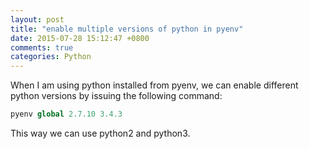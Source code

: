 ```yaml
---
layout: post
title: "enable multiple versions of python in pyenv"
date: 2015-07-28 15:12:47 +0800
comments: true
categories: Python
---
```

When I am using python installed from pyenv, we can enable different python versions by issuing the following command:

```python
pyenv global 2.7.10 3.4.3
```

This way we can use python2 and python3.

